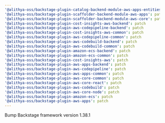 ```yaml
---
'@alithya-oss/backstage-plugin-catalog-backend-module-aws-apps-entities-processor': patch
'@alithya-oss/backstage-plugin-scaffolder-backend-module-aws-apps': patch
'@alithya-oss/backstage-plugin-scaffolder-backend-module-aws-core': patch
'@alithya-oss/backstage-plugin-cost-insights-aws-backend': patch
'@alithya-oss/backstage-plugin-aws-codepipeline-backend': patch
'@alithya-oss/backstage-plugin-cost-insights-aws-common': patch
'@alithya-oss/backstage-plugin-aws-codepipeline-common': patch
'@alithya-oss/backstage-plugin-aws-codebuild-backend': patch
'@alithya-oss/backstage-plugin-aws-codebuild-common': patch
'@alithya-oss/backstage-plugin-amazon-ecs-backend': patch
'@alithya-oss/backstage-plugin-amazon-ecs-common': patch
'@alithya-oss/backstage-plugin-cost-insights-aws': patch
'@alithya-oss/backstage-plugin-aws-apps-backend': patch
'@alithya-oss/backstage-plugin-aws-codepipeline': patch
'@alithya-oss/backstage-plugin-aws-apps-common': patch
'@alithya-oss/backstage-plugin-aws-core-common': patch
'@alithya-oss/backstage-plugin-aws-core-react': patch
'@alithya-oss/backstage-plugin-aws-codebuild': patch
'@alithya-oss/backstage-plugin-aws-core-node': patch
'@alithya-oss/backstage-plugin-amazon-ecs': patch
'@alithya-oss/backstage-plugin-aws-apps': patch
---
```


Bump Backstage framework version 1.38.1
